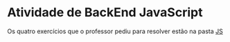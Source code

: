 # Atividade de BackEnd JavaScript

Os quatro exercícios que o professor pediu para resolver estão na pasta [JS](https://github.com/williansibertino/IFES_BackEnd/tree/main/js "Acessar pasta")
